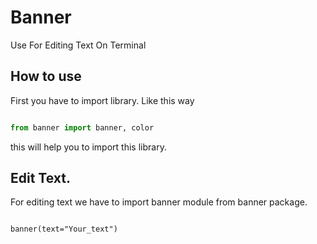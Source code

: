 # Banner
 Use For Editing Text On Terminal

## How to use

First you have to import library. Like this way

```python

from banner import banner, color
```

this will help you to import this library. 

## Edit Text.

For editing text we have to import banner module from banner package. 

```from banner import banner

banner(text="Your_text")
```

